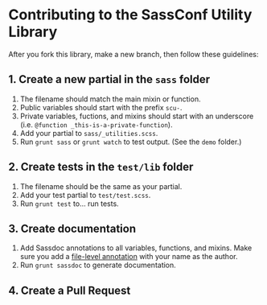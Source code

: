 # Contributing to the SassConf Utility Library

After you fork this library, make a new branch, then follow these guidelines:

## 1. Create a new partial in the `sass` folder

1. The filename should match the main mixin or function.
2. Public variables should start with the prefix `scu-`.
3. Private variables, fuctions, and mixins should start with an underscore (i.e. `@function _this-is-a-private-function`).
4. Add your partial to `sass/_utilities.scss`.
5. Run `grunt sass` or `grunt watch` to test output. (See the `demo` folder.)

## 2. Create tests in the `test/lib` folder

1. The filename should be the same as your partial.
2. Add your test partial to `test/test.scss`.
3. Run `grunt test` to... run tests.

## 3. Create documentation

1. Add Sassdoc annotations to all variables, functions, and mixins. Make sure you add a [file-level annotation](http://sassdoc.com/file-level-annotations/) with your name as the author.
2. Run `grunt sassdoc` to generate documentation.

## 4. Create a Pull Request